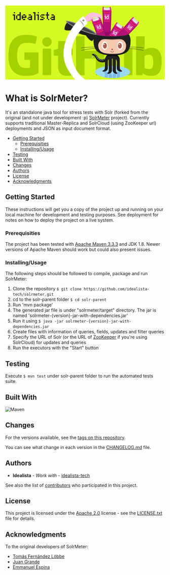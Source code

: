 ![Logo](logo.gif)

# What is SolrMeter?

It's an standalone java tool for stress tests with Solr (forked from the original (and not under development :p) [SolrMeter](https://github.com/tflobbe/solrmeter) project). Currently supports
traditional Master-Replica and SolrCloud (using ZooKeeper url) deployments and JSON as input document format.

- [Getting Started](#getting-started)
	- [Prerequisities](#prerequisities)
	- [Installing/Usage](#installing/usage)
- [Testing](#testing)
- [Built With](#built-with)
- [Changes](#changes)
- [Authors](#authors)
- [License](#license)
- [Acknowledgments](#acknowledgments)

## Getting Started

These instructions will get you a copy of the project up and running on your local machine for development and testing purposes. See deployment for notes on how to deploy the project on a live system.

### Prerequisities

The project has been tested with [Apache Maven 3.3.3](https://maven.apache.org/) and JDK 1.8. Newer versions of Apache Maven should work but could also present issues.

### Installing/Usage

The following steps should be followed to compile, package and run SolrMeter:

1. Clone the repository ```$ git clone https://github.com/idealista-tech/solrmeter.git```
2. cd to the solr-parent folder ```$ cd solr-parent```
3. Run 'mvn package'
4. The generated jar file is under "solrmeter/target" directory. The jar is named 'solrmeter-{version}-jar-with-dependencies.jar'
5. Run it using ```$ java -jar solrmeter-{version}-jar-with-dependencies.jar```
6. Create files with information of queries, fields, updates and filter queries
7. Specify the URL of Solr (or the URL of [ZooKeeper](https://zookeeper.apache.org/) if you're using SolrCloud) for updates and queries
8. Run the executors with the "Start" button

## Testing

Execute ```$ mvn test``` under solr-parent folder to run the automated tests suite.

## Built With

![Maven](https://img.shields.io/badge/maven-3.3.3-green.svg)

## Changes

For the versions available, see the [tags on this repository](https://github.com/idealista-tech/solrmeter/tags).

You can see what change in each version in the [CHANGELOG.md](CHANGELOG.md) file.

## Authors

* **Idealista** - *Work with* - [idealista-tech](https://github.com/idealista-tech)

See also the list of [contributors](https://github.com/idealista-tech/solrmeter/contributors) who participated in this project.

## License

This project is licensed under the [Apache 2.0](https://www.apache.org/licenses/LICENSE-2.0) license - see the [LICENSE.txt](LICENSE.txt) file for details.

## Acknowledgments

To the original developers of SolrMeter:

* [Tomás Fernández Löbbe](https://github.com/tflobbe)
* [Juan Grande](mailto:juan.grande@gmail.com)
* [Emmanuel Espina](mailto:emmanuel.espina@plugtree.com)
